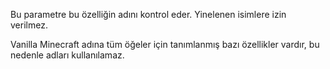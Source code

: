 Bu parametre bu özelliğin adını kontrol eder. Yinelenen isimlere izin verilmez.

Vanilla Minecraft adına tüm öğeler için tanımlanmış bazı özellikler vardır, bu nedenle adları kullanılamaz.